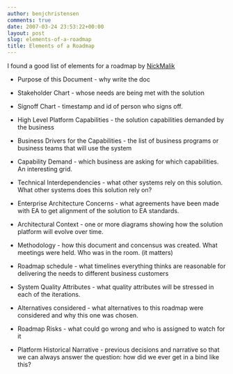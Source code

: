 ```yaml
---
author: benjchristensen
comments: true
date: 2007-03-24 23:53:22+00:00
layout: post
slug: elements-of-a-roadmap
title: Elements of a Roadmap
---
```


I found a good list of elements for a roadmap by [NickMalik](http://blogs.msdn.com/nickmalik/archive/2007/03/12/so-what-s-in-a-roadmap-anyway.aspx)



	
  * Purpose of this Document  - why write the doc

	
  * Stakeholder Chart - whose needs are being met with the solution

	
  * Signoff Chart - timestamp and id of person who signs off.

	
  * High Level Platform Capabilities - the solution capabilities demanded by the business

	
  * Business Drivers for the Capabilities - the list of business programs or business teams that will use the system

	
  * Capability Demand - which business are asking for which capabilities.  An interesting grid.

	
  * Technical Interdependencies - what other systems rely on this solution.  What other systems does this solution rely on?

	
  * Enterprise Architecture Concerns - what agreements have been made with EA to get alignment of the solution to EA standards.

	
  * Architectural Context - one or more diagrams showing how the solution platform will evolve over time.

	
  * Methodology - how this document and concensus was created.  What meetings were held.  Who was in the room.  (it matters)

	
  * Roadmap schedule - what timelines everything thinks are reasonable for delivering the needs to different business customers

	
  * System Quality Attributes - what quality attributes will be stressed in each of the iterations.

	
  * Alternatives considered - what alternatives to this roadmap were considered and why this one was chosen.

	
  * Roadmap Risks - what could go wrong and who is assigned to watch for it

	
  * Platform Historical Narrative - previous decisions and narrative so that we can always answer the question: how did we ever get in a bind like this?


